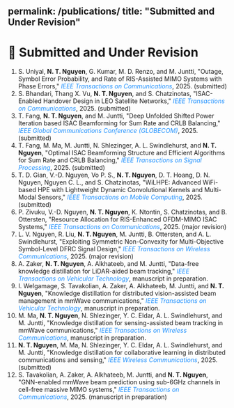 permalink: /publications/
title: "Submitted and Under Revision"
---

# 📝 Submitted and Under Revision  

<ol>

<li>
S. Uniyal, <strong>N. T. Nguyen</strong>, G. Kumar, M. D. Renzo, and M. Juntti,  
"Outage, Symbol Error Probability, and Rate of RIS-Assisted MIMO Systems with Phase Errors,"  
<span style="color:#1E90FF;"><em>IEEE Transactions on Communications</em></span>, 2025. (submitted)
</li>

<li>
S. Bhandari, Thang X. Vu, <strong>N. T. Nguyen</strong>, and S. Chatzinotas,  
"ISAC-Enabled Handover Design in LEO Satellite Networks,"  
<span style="color:#1E90FF;"><em>IEEE Transactions on Communications</em></span>, 2025. (submitted)
</li>

<li>
T. Fang, <strong>N. T. Nguyen</strong>, and M. Juntti,  
"Deep Unfolded Shifted Power Iteration based ISAC Beamforming for Sum Rate and CRLB Balancing,"  
<span style="color:#1E90FF;"><em>IEEE Global Communications Conference (GLOBECOM)</em></span>, 2025. (submitted)
</li>

<li>
T. Fang, M. Ma, M. Juntti, N. Shlezinger, A. L. Swindlehurst, and <strong>N. T. Nguyen</strong>,  
"Optimal ISAC Beamforming Structure and Efficient Algorithms for Sum Rate and CRLB Balancing,"  
<span style="color:#1E90FF;"><em>IEEE Transactions on Signal Processing</em></span>, 2025. (submitted)
</li>

<li>
T. D. Gian, V.-D. Nguyen, Vo P. S., <strong>N. T. Nguyen</strong>, D. T. Hoang, D. N. Nguyen, Nguyen C. L., and S. Chatzinotas,  
"WiLHPE: Advanced WiFi-based HPE with Lightweight Dynamic Convolutional Kernels and Multi-Modal Sensors,"  
<span style="color:#1E90FF;"><em>IEEE Transactions on Mobile Computing</em></span>, 2025. (submitted)
</li>

<li>
P. Zivuku, V.-D. Nguyen, <strong>N. T. Nguyen</strong>, K. Ntontin, S. Chatzinotas, and B. Ottersten,  
"Resource Allocation for RIS-Enhanced OFDM-MIMO ISAC Systems,"  
<span style="color:#1E90FF;"><em>IEEE Transactions on Communications</em></span>, 2025. (major revision)
</li>

<li>
L. V. Nguyen, R. Liu, <strong>N. T. Nguyen</strong>, M. Juntti, B. Ottersten, and A. L. Swindlehurst,  
"Exploiting Symmetric Non-Convexity for Multi-Objective Symbol-Level DFRC Signal Design,"  
<span style="color:#1E90FF;"><em>IEEE Transactions on Wireless Communications</em></span>, 2025. (major revision)
</li>

<li>
A. Zaker, <strong>N. T. Nguyen</strong>, A. Alkhateeb, and M. Juntti,  
"Data-free knowledge distillation for LiDAR-aided beam tracking,"  
<span style="color:#1E90FF;"><em>IEEE Transactions on Vehicular Technology</em></span>, manuscript in preparation.
</li>

<li>
I. Welgamage, S. Tavakolian, A. Zaker, A. Alkhateeb, M. Juntti, and <strong>N. T. Nguyen</strong>,  
"Knowledge distillation for distributed vision-assisted beam management in mmWave communications,"  
<span style="color:#1E90FF;"><em>IEEE Transactions on Vehicular Technology</em></span>, manuscript in preparation.
</li>

<li>
M. Ma, <strong>N. T. Nguyen</strong>, N. Shlezinger, Y. C. Eldar, A. L. Swindlehurst, and M. Juntti,  
"Knowledge distillation for sensing-assisted beam tracking in mmWave communications,"  
<span style="color:#1E90FF;"><em>IEEE Transactions on Wireless Communications</em></span>, manuscript in preparation.
</li>

<li>
<strong>N. T. Nguyen</strong>, M. Ma, N. Shlezinger, Y. C. Eldar, A. L. Swindlehurst, and M. Juntti,  
"Knowledge distillation for collaborative learning in distributed communications and sensing,"  
<span style="color:#1E90FF;"><em>IEEE Wireless Communications</em></span>, 2025. (submitted)
</li>

<li>
S. Tavakolian, A. Zaker, A. Alkhateeb, M. Juntti, and <strong>N. T. Nguyen</strong>,  
"GNN-enabled mmWave beam prediction using sub-6GHz channels in cell-free massive MIMO systems,"  
<span style="color:#1E90FF;"><em>IEEE Transactions on Communications</em></span>, 2025. (manuscript in preparation)
</li>

</ol>

